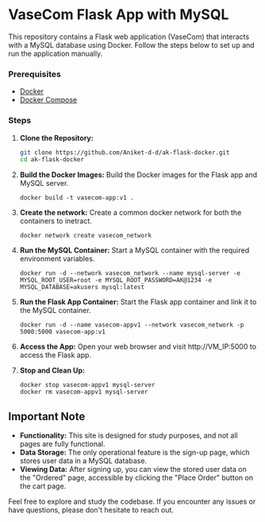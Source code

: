 # VaseCom Flask App with MySQL

This repository contains a Flask web application (VaseCom) that interacts with a MySQL database using Docker. Follow the steps below to set up and run the application manually.

### Prerequisites

- [Docker](https://docs.docker.com/get-docker/)
- [Docker Compose](https://docs.docker.com/compose/install/)

### Steps

1. **Clone the Repository:**

   ```bash
   git clone https://github.com/Aniket-d-d/ak-flask-docker.git
   cd ak-flask-docker
   ```

2. **Build the Docker Images:**
Build the Docker images for the Flask app and MySQL server.
   ```
   docker build -t vasecom-app:v1 .
   ```
3. **Create the network:**
Create a common docker network for both the containers to inetract.
   ```
   docker network create vasecom_network
   ```
4. **Run the MySQL Container:**
Start a MySQL container with the required environment variables.
   ```
   docker run -d --network vasecom_network --name mysql-server -e MYSQL_ROOT_USER=root -e MYSQL_ROOT_PASSWORD=AK@1234 -e MYSQL_DATABASE=akusers mysql:latest
   ```
5. **Run the Flask App Container:**
Start the Flask app container and link it to the MySQL container.
   ```
   docker run -d --name vasecom-appv1 --network vasecom_network -p 5000:5000 vasecom-app:v1
   ```
6. **Access the App:**
Open your web browser and visit http://VM_IP:5000 to access the Flask app.

7. **Stop and Clean Up:**
   ```
   docker stop vasecom-appv1 mysql-server
   docker rm vasecom-appv1 mysql-server
   ```


## Important Note

- **Functionality:** This site is designed for study purposes, and not all pages are fully functional.
- **Data Storage:** The only operational feature is the sign-up page, which stores user data in a MySQL database.
- **Viewing Data:** After signing up, you can view the stored user data on the "Ordered" page, accessible by clicking the "Place Order" button on the cart page.

Feel free to explore and study the codebase. If you encounter any issues or have questions, please don't hesitate to reach out.


      
